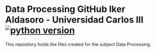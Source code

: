 # Data Processing GitHub Iker Aldasoro - Universidad Carlos III [![python version](https://img.shields.io/badge/python-3.12.6+-blue.svg)](https://www.python.org/downloads/)

This repository holds the files created for the subject Data Processing.


